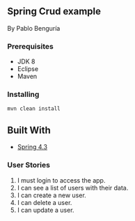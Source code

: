 ## Spring Crud example

By Pablo Benguría

### Prerequisites

* JDK 8
* Eclipse
* Maven

### Installing

```
mvn clean install
```

## Built With

* [Spring 4.3](https://spring.io/) 

### User Stories

1. I must login to access the app.
2. I can see a list of users with their data.
3. I can create a new user.
4. I can delete a user.
5. I can update a user.